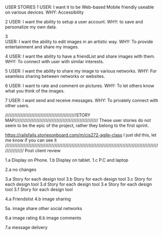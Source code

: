 USER STORIES
1
USER: I want it to be Web-based Mobile friendly
useable on various devices.
WHY: Accessibility

2
USER: I want the ability to setup a user account.
WHY: to save and personalize my own data.

 
3	
USER: I want the ability to edit images in an artistic way.
WHY: To provide entertainment and share my images.


4
USER: I want the ability to have a friendList and share images with them.
WHY: To connect with user with similar interests.


5
USER: I want the ability to share my image to various networks.
WHY: For seamless sharing between networks or websites.


6
USER: I want to rate and comment on pictures.
WHY: To let others know what you think of the images.

7
USER: I want send and receive messages.
WHY: To privately connect with other users.

//////////////////////////////////////////////STORY MAP//////////////////////////////////////////////////////
These user stories do not seem to be the epic of the project, rather they belong to the first sprint.

https://railsfails.storiesonboard.com/m/cis272-agile-class
I just did this, let me know if you can see it
///////////////////////////////////////////////////////////////////////////////////////////////////////////////
Post client review

1.a Display on Phone.
1.b Display on tablet.
1.c P.C and laptop

2.a no changes

3.a Story for each design tool
3.b Story for each design tool
3.c Story for each design tool
3.d Story for each design tool
3.e Story for each design tool
3.f Story for each design tool

4.a Friendslist
4.b image sharing

5a. image share other social networks

6.a image rating
6.b image comments

7.a message delivery
